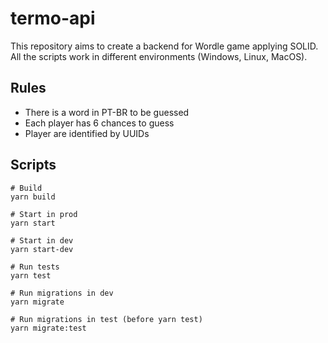# termo-api

This repository aims to create a backend for Wordle game applying SOLID. All the scripts work in different environments (Windows, Linux, MacOS).

## Rules
- There is a word in PT-BR to be guessed
- Each player has 6 chances to guess
- Player are identified by UUIDs

## Scripts
```
# Build
yarn build

# Start in prod
yarn start 

# Start in dev
yarn start-dev

# Run tests
yarn test

# Run migrations in dev
yarn migrate

# Run migrations in test (before yarn test)
yarn migrate:test
```
